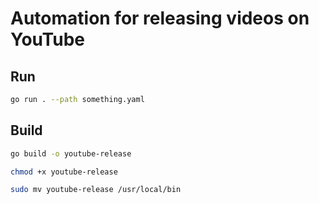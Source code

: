# Automation for releasing videos on YouTube

## Run

```bash
go run . --path something.yaml
```

## Build

```bash
go build -o youtube-release

chmod +x youtube-release

sudo mv youtube-release /usr/local/bin
```